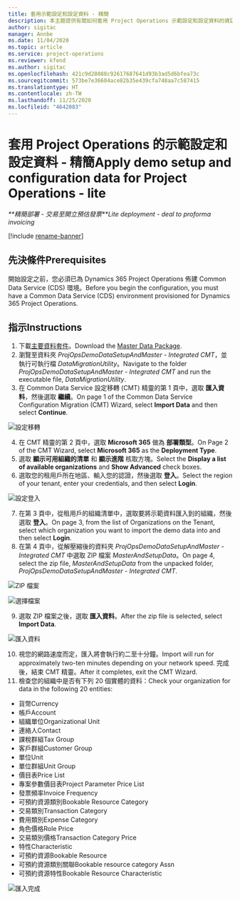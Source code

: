 ```yaml
---
title: 套用示範設定和設定資料 - 精簡
description: 本主題提供有關如何套用 Project Operations 示範設定和設定資料的資訊。
author: sigitac
manager: Annbe
ms.date: 11/04/2020
ms.topic: article
ms.service: project-operations
ms.reviewer: kfend
ms.author: sigitac
ms.openlocfilehash: 421c9d28088c92617687641d93b3ad5d6bfea73c
ms.sourcegitcommit: 573be7e36604ace82b35e439cfa748aa7c587415
ms.translationtype: HT
ms.contentlocale: zh-TW
ms.lasthandoff: 11/25/2020
ms.locfileid: "4642083"
---
```

# <a name="apply-demo-setup-and-configuration-data-for-project-operations---lite"></a><span data-ttu-id="1f0d8-103">套用 Project Operations 的示範設定和設定資料 - 精簡</span><span class="sxs-lookup"><span data-stu-id="1f0d8-103">Apply demo setup and configuration data for Project Operations - lite</span></span> 

<span data-ttu-id="1f0d8-104">_\*\*精簡部署 - 交易至開立預估發票_</span><span class="sxs-lookup"><span data-stu-id="1f0d8-104">_\*\*Lite deployment - deal to proforma invoicing_</span></span>

[!include [rename-banner](~/includes/cc-data-platform-banner.md)]

## <a name="prerequisites"></a><span data-ttu-id="1f0d8-105">先決條件</span><span class="sxs-lookup"><span data-stu-id="1f0d8-105">Prerequisites</span></span>

<span data-ttu-id="1f0d8-106">開始設定之前，您必須已為 Dynamics 365 Project Operations 佈建 Common Data Service (CDS) 環境。</span><span class="sxs-lookup"><span data-stu-id="1f0d8-106">Before you begin the configuration, you must have a Common Data Service (CDS) environment provisioned for Dynamics 365 Project Operations.</span></span>


## <a name="instructions"></a><span data-ttu-id="1f0d8-107">指示</span><span class="sxs-lookup"><span data-stu-id="1f0d8-107">Instructions</span></span>

1. <span data-ttu-id="1f0d8-108">下載[主要資料套件](https://download.microsoft.com/download/3/4/1/341bf279-a64f-4baa-af31-ce624859b518/ProjOpsSampleSetupData%20-%20CE%20only%20CMT.zip)。</span><span class="sxs-lookup"><span data-stu-id="1f0d8-108">Download the [Master Data Package](https://download.microsoft.com/download/3/4/1/341bf279-a64f-4baa-af31-ce624859b518/ProjOpsSampleSetupData%20-%20CE%20only%20CMT.zip).</span></span> 
2. <span data-ttu-id="1f0d8-109">瀏覽至資料夾 *ProjOpsDemoDataSetupAndMaster - Integrated CMT*，並執行可執行檔 *DataMigrationUtility*。</span><span class="sxs-lookup"><span data-stu-id="1f0d8-109">Navigate to the folder *ProjOpsDemoDataSetupAndMaster - Integrated CMT* and run the executable file, *DataMigrationUtility*.</span></span>
3. <span data-ttu-id="1f0d8-110">在 Common Data Service 設定移轉 (CMT) 精靈的第 1 頁中，選取 **匯入資料**，然後選取 **繼續**。</span><span class="sxs-lookup"><span data-stu-id="1f0d8-110">On page 1 of the Common Data Service Configuration Migration (CMT) Wizard, select **Import Data** and then select **Continue**.</span></span>

![設定移轉](./media/1ConfigurationMigration.png)

4. <span data-ttu-id="1f0d8-112">在 CMT 精靈的第 2 頁中，選取 **Microsoft 365** 做為 **部署類型**。</span><span class="sxs-lookup"><span data-stu-id="1f0d8-112">On Page 2 of the CMT Wizard, select **Microsoft 365** as the **Deployment Type**.</span></span>
5. <span data-ttu-id="1f0d8-113">選取 **顯示可用組織的清單** 和 **顯示進階** 核取方塊。</span><span class="sxs-lookup"><span data-stu-id="1f0d8-113">Select the **Display a list of available organizations** and **Show Advanced** check boxes.</span></span>
6. <span data-ttu-id="1f0d8-114">選取您的租用戶所在地區、輸入您的認證，然後選取 **登入**。</span><span class="sxs-lookup"><span data-stu-id="1f0d8-114">Select the region of your tenant, enter your credentials, and then select **Login**.</span></span>

![設定登入](./media/2ConfigurationSignin.png)

7. <span data-ttu-id="1f0d8-116">在第 3 頁中，從租用戶的組織清單中，選取要將示範資料匯入到的組織，然後選取 **登入**。</span><span class="sxs-lookup"><span data-stu-id="1f0d8-116">On page 3, from the list of Organizations on the Tenant, select which organization you want to import the demo data into and then select **Login**.</span></span>
8. <span data-ttu-id="1f0d8-117">在第 4 頁中，從解壓縮後的資料夾 *ProjOpsDemoDataSetupAndMaster - Integrated CMT* 中選取 ZIP 檔案 *MasterAndSetupData*。</span><span class="sxs-lookup"><span data-stu-id="1f0d8-117">On page 4, select the zip file, *MasterAndSetupData* from the unpacked folder, *ProjOpsDemoDataSetupAndMaster - Integrated CMT*.</span></span>

![ZIP 檔案](./media/3ZipFile.png)

![選擇檔案](./media/4SelectAFile.png)

9. <span data-ttu-id="1f0d8-120">選取 ZIP 檔案之後，選取 **匯入資料**。</span><span class="sxs-lookup"><span data-stu-id="1f0d8-120">After the zip file is selected, select **Import Data**.</span></span>

![匯入資料](./media/5ImportData.png)

10. <span data-ttu-id="1f0d8-122">視您的網路速度而定，匯入將會執行約二至十分鐘。</span><span class="sxs-lookup"><span data-stu-id="1f0d8-122">Import will run for approximately two-ten minutes depending on your network speed.</span></span> <span data-ttu-id="1f0d8-123">完成後，結束 CMT 精靈。</span><span class="sxs-lookup"><span data-stu-id="1f0d8-123">After it completes, exit the CMT Wizard.</span></span> 
11. <span data-ttu-id="1f0d8-124">檢查您的組織中是否有下列 20 個實體的資料：</span><span class="sxs-lookup"><span data-stu-id="1f0d8-124">Check your organization for data in the following 20 entities:</span></span>

-   <span data-ttu-id="1f0d8-125">貨幣</span><span class="sxs-lookup"><span data-stu-id="1f0d8-125">Currency</span></span>
-   <span data-ttu-id="1f0d8-126">帳戶</span><span class="sxs-lookup"><span data-stu-id="1f0d8-126">Account</span></span>
-   <span data-ttu-id="1f0d8-127">組織單位</span><span class="sxs-lookup"><span data-stu-id="1f0d8-127">Organizational Unit</span></span>
-   <span data-ttu-id="1f0d8-128">連絡人</span><span class="sxs-lookup"><span data-stu-id="1f0d8-128">Contact</span></span>
-   <span data-ttu-id="1f0d8-129">課稅群組</span><span class="sxs-lookup"><span data-stu-id="1f0d8-129">Tax Group</span></span>
-   <span data-ttu-id="1f0d8-130">客戶群組</span><span class="sxs-lookup"><span data-stu-id="1f0d8-130">Customer Group</span></span>
-   <span data-ttu-id="1f0d8-131">單位</span><span class="sxs-lookup"><span data-stu-id="1f0d8-131">Unit</span></span>
-   <span data-ttu-id="1f0d8-132">單位群組</span><span class="sxs-lookup"><span data-stu-id="1f0d8-132">Unit Group</span></span>
-   <span data-ttu-id="1f0d8-133">價目表</span><span class="sxs-lookup"><span data-stu-id="1f0d8-133">Price List</span></span>
-   <span data-ttu-id="1f0d8-134">專案參數價目表</span><span class="sxs-lookup"><span data-stu-id="1f0d8-134">Project Parameter Price List</span></span> 
-   <span data-ttu-id="1f0d8-135">發票頻率</span><span class="sxs-lookup"><span data-stu-id="1f0d8-135">Invoice Frequency</span></span>
-   <span data-ttu-id="1f0d8-136">可預約資源類別</span><span class="sxs-lookup"><span data-stu-id="1f0d8-136">Bookable Resource Category</span></span>
-   <span data-ttu-id="1f0d8-137">交易類別</span><span class="sxs-lookup"><span data-stu-id="1f0d8-137">Transaction Category</span></span>
-   <span data-ttu-id="1f0d8-138">費用類別</span><span class="sxs-lookup"><span data-stu-id="1f0d8-138">Expense Category</span></span>
-   <span data-ttu-id="1f0d8-139">角色價格</span><span class="sxs-lookup"><span data-stu-id="1f0d8-139">Role Price</span></span>
-   <span data-ttu-id="1f0d8-140">交易類別價格</span><span class="sxs-lookup"><span data-stu-id="1f0d8-140">Transaction Category Price</span></span>
-   <span data-ttu-id="1f0d8-141">特性</span><span class="sxs-lookup"><span data-stu-id="1f0d8-141">Characteristic</span></span>
-   <span data-ttu-id="1f0d8-142">可預約資源</span><span class="sxs-lookup"><span data-stu-id="1f0d8-142">Bookable Resource</span></span>
-   <span data-ttu-id="1f0d8-143">可預約資源類別關聯</span><span class="sxs-lookup"><span data-stu-id="1f0d8-143">Bookable resource category Assn</span></span>
-   <span data-ttu-id="1f0d8-144">可預約資源特性</span><span class="sxs-lookup"><span data-stu-id="1f0d8-144">Bookable Resource Characteristic</span></span>

![匯入完成](./media/6CompleteImport.png)
